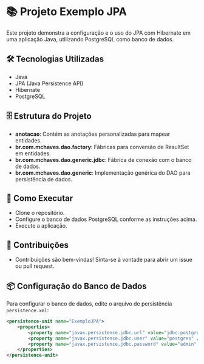 # 📚 Projeto Exemplo JPA

Este projeto demonstra a configuração e o uso do JPA com Hibernate em uma aplicação Java, utilizando PostgreSQL como banco de dados.

## 🛠 Tecnologias Utilizadas

- Java
- JPA (Java Persistence API)
- Hibernate
- PostgreSQL

## 🗄 Estrutura do Projeto

- **anotacao**: Contém as anotações personalizadas para mapear entidades.
- **br.com.mchaves.dao.factory**: Fábricas para conversão de ResultSet em entidades.
- **br.com.mchaves.dao.generic.jdbc**: Fábrica de conexão com o banco de dados.
- **br.com.mchaves.dao.generic**: Implementação genérica do DAO para persistência de dados.
  
## 🚀 Como Executar
- Clone o repositório.
- Configure o banco de dados PostgreSQL conforme as instruções acima.
- Execute a aplicação.

## 🤝 Contribuições
- Contribuições são bem-vindas! Sinta-se à vontade para abrir um issue ou pull request.

## 📦 Configuração do Banco de Dados

Para configurar o banco de dados, edite o arquivo de persistência `persistence.xml`:

```xml
<persistence-unit name="ExemploJPA">
    <properties>
        <property name="javax.persistence.jdbc.url" value="jdbc:postgresql://localhost:15432/vendas_online" />
        <property name="javax.persistence.jdbc.user" value="postgres" />
        <property name="javax.persistence.jdbc.password" value="admin" />
    </properties>
</persistence-unit>




